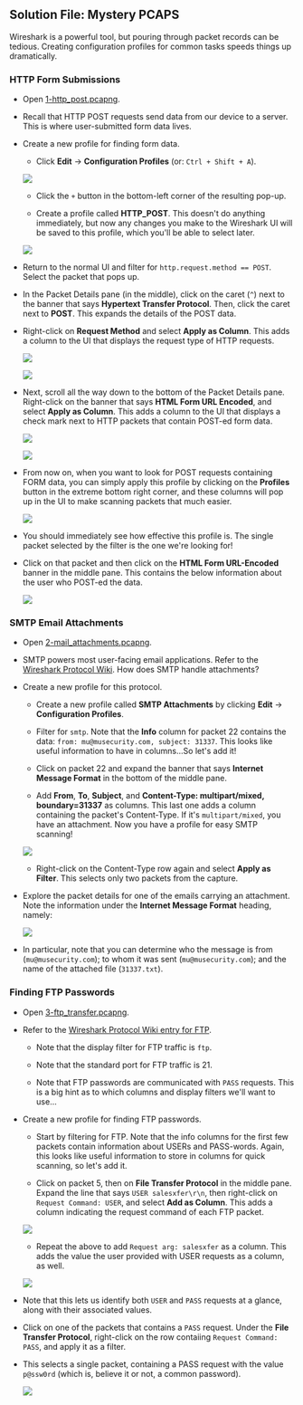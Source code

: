 ## Solution File: Mystery PCAPS 

Wireshark is a powerful tool, but pouring through packet records can be tedious. Creating configuration profiles for common tasks speeds things up dramatically.

### HTTP Form Submissions

- Open [1-http_post.pcapng](1-http_post.pcapng).

- Recall that HTTP POST requests send data from our device to a server. This is where user-submitted form data lives.

- Create a new profile for finding form data.

  - Click **Edit** -> **Configuration Profiles** (or: `Ctrl + Shift + A`).

  ![](Images/configuration_profiles.png)

  - Click the `+` button in the bottom-left corner of the resulting pop-up. 
  
  - Create a profile called **HTTP_POST**. This doesn't do anything immediately, but now any changes you make to the Wireshark UI will be saved to this profile, which you'll be able to select later.

  ![](Images/edit_profiles.png)

- Return to the normal UI and filter for `http.request.method == POST`. Select the packet that pops up.

- In the Packet Details pane (in the middle), click on the caret (`^`) next to the banner that says **Hypertext Transfer Protocol**. Then, click the caret next to **POST**. This expands the details of the POST data.

- Right-click on **Request Method** and select **Apply as Column**. This adds a column to the UI that displays the request type of HTTP requests.

  ![](Images/request_method_column.png)

  ![](Images/request_method_column_example.png)

- Next, scroll all the way down to the bottom of the Packet Details pane. Right-click on the banner that says **HTML Form URL Encoded**, and select **Apply as Column**. This adds a column to the UI that displays a check mark next to HTTP packets that contain POST-ed form data.

  ![](Images/adding_form_data_column.png)

  ![](Images/form_data_column.png)

- From now on, when you want to look for POST requests containing FORM data, you can simply apply this profile by clicking on the **Profiles** button in the extreme bottom right corner, and these columns will pop up in the UI to make scanning packets that much easier.

  ![](Images/applying_profile.png)

- You should immediately see how effective this profile is. The single packet selected by the filter is the one we're looking for!

- Click on that packet and then click on the **HTML Form URL-Encoded** banner in the middle pane. This contains the below information about the user who POST-ed the data.

  ![](Images/post_data.png)

### SMTP Email Attachments

- Open [2-mail_attachments.pcapng](2-mail_attachments.pcapng).

- SMTP powers most user-facing email applications. Refer to the [Wireshark Protocol Wiki](https://wiki.wireshark.org/SMTP). How does SMTP handle attachments?

- Create a new profile for this protocol.

  - Create a new profile called **SMTP Attachments** by clicking **Edit** -> **Configuration Profiles**.

  - Filter for `smtp`. Note that the **Info** column for packet 22 contains the data: `from: mu@musecurity.com, subject: 31337`. This looks like useful information to have in columns...So let's add it!

  - Click on packet 22 and expand the banner that says **Internet Message Format** in the bottom of the middle pane.

  - Add **From**, **To**, **Subject**, and **Content-Type: multipart/mixed, boundary=31337** as columns. This last one adds a column containing the packet's Content-Type. If it's `multipart/mixed`, you have an attachment. Now you have a profile for easy SMTP scanning!

  ![](Images/smtp_columns.png)

  - Right-click on the Content-Type row again and select **Apply as Filter**. This selects only two packets from the capture.

- Explore the packet details for one of the emails carrying an attachment. Note the information under the **Internet Message Format** heading, namely:

  ![](Images/attachment_message_info.png)

- In particular, note that you can determine who the message is from (`mu@musecurity.com`); to whom it was sent (`mu@musecurity.com`); and the name of the attached file (`31337.txt`).

### Finding FTP Passwords

- Open [3-ftp_transfer.pcapng](3-ftp_transfer.pcapng).

- Refer to the [Wireshark Protocol Wiki entry for FTP](https://wiki.wireshark.org/FTP).

  - Note that the display filter for FTP traffic is `ftp`.

  - Note that the standard port for FTP traffic is 21.

  - Note that FTP passwords are communicated with `PASS` requests. This is a big hint as to which columns and display filters we'll want to use...

- Create a new profile for finding FTP passwords.

  - Start by filtering for FTP. Note that the info columns for the first few packets contain information about USERs and PASS-words. Again, this looks like useful information to store in columns for quick scanning, so let's add it.

  - Click on packet 5, then on **File Transfer Protocol** in the middle pane. Expand the line that says `USER salesxfer\r\n`, then right-click on `Request Command: USER`, and select **Add as Column**. This adds a column indicating the request command of each FTP packet.

  ![](Images/ftp_request_command_column.png)

  - Repeat the above to add `Request arg: salesxfer` as a column. This adds the value the user provided with USER requests as a column, as well.

  ![](Images/ftp_request_columns.png)

- Note that this lets us identify both `USER` and `PASS` requests at a glance, along with their associated values.

- Click on one of the packets that contains a `PASS` request. Under the **File Transfer Protocol**, right-click on the row contaiing `Request Command: PASS`, and apply it as a filter.

- This selects a single packet, containing a PASS request with the value `p@ssw0rd` (which is, believe it or not, a common password).

  ![](Images/ftp_pass_request.png)
